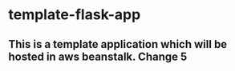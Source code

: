 # template-flask-app

## This is a template application which will be hosted in aws beanstalk. Change 5
